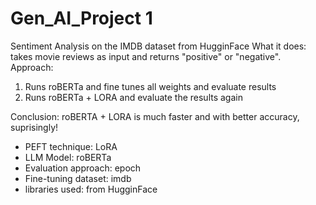 # Gen_AI_Project 1

Sentiment Analysis on the IMDB dataset from HugginFace
What it does: takes movie reviews as input and returns "positive" or "negative".
Approach: 
1. Runs roBERTa and fine tunes all weights and evaluate results
2. Runs roBERTa + LORA and evaluate the results again

Conclusion: roBERTA + LORA is much faster and with better accuracy, suprisingly! 


* PEFT technique: LoRA
* LLM Model: roBERTa
* Evaluation approach: epoch
* Fine-tuning dataset: imdb
* libraries used: from HugginFace
